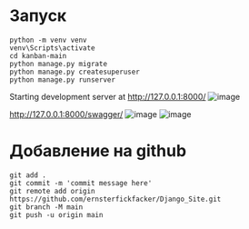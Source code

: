 
# Запуск 
```
python -m venv venv
venv\Scripts\activate
cd kanban-main
python manage.py migrate
python manage.py createsuperuser
python manage.py runserver
```
Starting development server at http://127.0.0.1:8000/
![image](https://github.com/ernsterfickfacker/Django_Site/assets/93219479/3fd462cd-697d-4d9b-8444-9d7030cb793e)

http://127.0.0.1:8000/swagger/ 
![image](https://github.com/ernsterfickfacker/Django_Site/assets/93219479/229667ba-5915-49d1-b525-fe964d8248df)
![image](https://github.com/ernsterfickfacker/Django_Site/assets/93219479/d522553f-a56d-442f-ae84-e67da4950778)

# Добавление на github
```
git add .
git commit -m 'commit message here'
git remote add origin https://github.com/ernsterfickfacker/Django_Site.git 
git branch -M main
git push -u origin main
```
